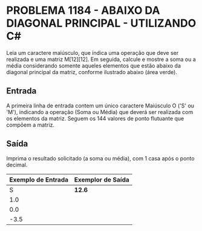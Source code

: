 # PROBLEMA 1184 - ABAIXO DA DIAGONAL PRINCIPAL - UTILIZANDO C#

Leia um caractere maiúsculo, que indica uma operação que deve ser realizada e uma matriz M[12][12]. Em seguida, calcule e mostre a soma ou a média considerando somente aqueles elementos que estão abaixo da diagonal principal da matriz, conforme ilustrado abaixo (área verde).

## Entrada
A primeira linha de entrada contem um único caractere Maiúsculo O ('S' ou 'M'), indicando a operação (Soma ou Média) que deverá ser realizada com os elementos da matriz. Seguem os 144 valores de ponto flutuante que compõem a matriz.

## Saída
Imprima o resultado solicitado (a soma ou média), com 1 casa após o ponto decimal.


| Exemplo de Entrada   | Exemplor de Saída    |
|----------------------|----------------------|
| S                    | **12.6**             |
| 1.0                  |                      |
| 0.0                  |                      |
| -3.5                 |                      |


